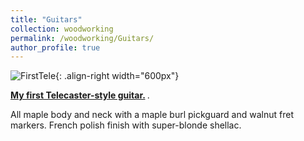 ```yaml
---
title: "Guitars"
collection: woodworking
permalink: /woodworking/Guitars/
author_profile: true
---
```


![FirstTele](http://malachycampbell.github.io/images/G10.jpeg){: .align-right width="600px"}

<b>[My first Telecaster-style guitar.](http://malachycampbell.github.io/_woodworking/Guitars/FirstGuitar) </b>.

All maple body and neck with a maple burl pickguard and walnut fret markers. French polish finish with super-blonde shellac.
